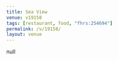 ```yaml
---
title: Sea View
venue: v19158
tags: [restaurant, food, "fhrs:254694"]
permalink: /v/19158/
layout: venue
---
```

null